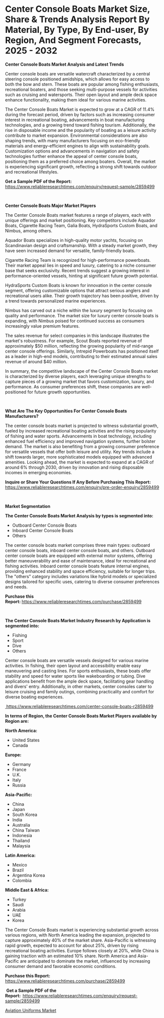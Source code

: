 <p><h1>Center Console Boats Market Size, Share & Trends Analysis Report By Material, By Type, By End-user, By Region, And Segment Forecasts, 2025 - 2032</h1></p><p><strong>Center Console Boats Market Analysis and Latest Trends</strong></p>
<p><p>Center console boats are versatile watercraft characterized by a central steering console positioned amidships, which allows for easy access to both the bow and stern. These boats are popular among fishing enthusiasts, recreational boaters, and those seeking multi-purpose vessels for activities such as cruising and watersports. Their open layout and ample deck space enhance functionality, making them ideal for various marine activities.</p><p>The Center Console Boats Market is expected to grow at a CAGR of 11.4% during the forecast period, driven by factors such as increasing consumer interest in recreational boating, advancements in boat manufacturing technologies, and a growing trend toward fishing tourism. Additionally, the rise in disposable income and the popularity of boating as a leisure activity contribute to market expansion. Environmental considerations are also shaping trends, with many manufacturers focusing on eco-friendly materials and energy-efficient engines to align with sustainability goals. Customization options and advancements in navigation and safety technologies further enhance the appeal of center console boats, positioning them as a preferred choice among boaters. Overall, the market is experiencing significant growth, reflecting a strong shift towards outdoor and recreational lifestyles.</p></p>
<p><strong>Get a Sample PDF of the Report:&nbsp;</strong> <a href="https://www.reliableresearchtimes.com/enquiry/request-sample/2859499?utm_campaign=2583&utm_medium=2&utm_source=Github&utm_content=ia&utm_term=12032025&utm_id=center-console-boats">https://www.reliableresearchtimes.com/enquiry/request-sample/2859499</a></p>
<p>&nbsp;</p>
<p><strong>Center Console Boats Major Market Players</strong></p>
<p><p>The Center Console Boats market features a range of players, each with unique offerings and market positioning. Key competitors include Aquador Boats, Cigarette Racing Team, Galia Boats, HydraSports Custom Boats, and Nimbus, among others. </p><p>Aquador Boats specializes in high-quality motor yachts, focusing on Scandinavian design and craftsmanship. With a steady market growth, they have seen increased demand for versatile, family-friendly boats. </p><p>Cigarette Racing Team is recognized for high-performance powerboats. Their market appeal lies in speed and luxury, catering to a niche consumer base that seeks exclusivity. Recent trends suggest a growing interest in performance-oriented vessels, hinting at significant future growth potential.</p><p>HydraSports Custom Boats is known for innovation in the center console segment, offering customizable options that attract serious anglers and recreational users alike. Their growth trajectory has been positive, driven by a trend towards personalized marine experiences.</p><p>Nimbus has carved out a niche within the luxury segment by focusing on quality and performance. The market size for luxury center console boats is expanding, with Nimbus poised for continued success as consumers increasingly value premium features.</p><p>The sales revenue for select companies in this landscape illustrates the market's robustness. For example, Scout Boats reported revenue of approximately $50 million, reflecting the growing popularity of mid-range center console offerings. Similarly, Intrepid Powerboats has positioned itself as a leader in high-end models, contributing to their estimated annual sales revenue of around $40 million.</p><p>In summary, the competitive landscape of the Center Console Boats market is characterized by diverse players, each leveraging unique strengths to capture pieces of a growing market that favors customization, luxury, and performance. As consumer preferences shift, these companies are well-positioned for future growth opportunities.</p></p>
<p>&nbsp;</p>
<p><strong>What Are The Key Opportunities For Center Console Boats Manufacturers?</strong></p>
<p><p>The center console boats market is projected to witness substantial growth, fueled by increased recreational boating activities and the rising popularity of fishing and water sports. Advancements in boat technology, including enhanced fuel efficiency and improved navigation systems, further bolster demand. The market is also benefiting from a growing consumer preference for versatile vessels that offer both leisure and utility. Key trends include a shift towards larger, more sophisticated models equipped with advanced amenities. Looking ahead, the market is expected to expand at a CAGR of around 6% through 2030, driven by innovation and rising disposable incomes in emerging economies.</p></p>
<p><strong>Inquire or Share Your Questions If Any Before Purchasing This Report:</strong> <a href="https://www.reliableresearchtimes.com/enquiry/pre-order-enquiry/2859499?utm_campaign=2583&utm_medium=2&utm_source=Github&utm_content=ia&utm_term=12032025&utm_id=center-console-boats">https://www.reliableresearchtimes.com/enquiry/pre-order-enquiry/2859499</a></p>
<p>&nbsp;</p>
<p><strong>Market Segmentation</strong></p>
<p><strong>The Center Console Boats Market Analysis by types is segmented into:</strong></p>
<p><ul><li>Outboard Center Console Boats</li><li>Inboard Center Console Boats</li><li>Others</li></ul></p>
<p><p>The center console boats market comprises three main types: outboard center console boats, inboard center console boats, and others. Outboard center console boats are equipped with external motor systems, offering better maneuverability and ease of maintenance, ideal for recreational and fishing activities. Inboard center console boats feature internal engines, providing enhanced stability and space efficiency, suitable for longer trips. The "others" category includes variations like hybrid models or specialized designs tailored for specific uses, catering to diverse consumer preferences and needs.</p></p>
<p><strong>Purchase this Report:&nbsp;</strong><a href="https://www.reliableresearchtimes.com/purchase/2859499?utm_campaign=2583&utm_medium=2&utm_source=Github&utm_content=ia&utm_term=12032025&utm_id=center-console-boats">https://www.reliableresearchtimes.com/purchase/2859499</a></p>
<p>&nbsp;</p>
<p><strong>The Center Console Boats Market Industry Research by Application is segmented into:</strong></p>
<p><ul><li>Fishing</li><li>Sport</li><li>Dive</li><li>Others</li></ul></p>
<p><p>Center console boats are versatile vessels designed for various marine activities. In fishing, their open layout and accessibility enable easy maneuvering and casting lines. For sports enthusiasts, these boats offer stability and speed for water sports like wakeboarding or tubing. Dive applications benefit from the ample deck space, facilitating gear handling and divers' entry. Additionally, in other markets, center consoles cater to leisure cruising and family outings, combining practicality and comfort for diverse boating experiences.</p></p>
<p><a href="https://www.reliableresearchtimes.com/center-console-boats-r2859499?utm_campaign=2583&utm_medium=2&utm_source=Github&utm_content=ia&utm_term=12032025&utm_id=center-console-boats">&nbsp;https://www.reliableresearchtimes.com/center-console-boats-r2859499</a></p>
<p><strong>In terms of Region, the Center Console Boats Market Players available by Region are:</strong></p>
<p>
    <p> <strong> North America: </strong>
        <ul>
            <li>United States</li>
            <li>Canada</li>
        </ul>
        </p> 
    <p> <strong> Europe: </strong>
        <ul>
            <li>Germany</li>
            <li>France</li>
            <li>U.K.</li>
            <li>Italy</li>
            <li>Russia</li>
        </ul>
        </p> 
    <p> <strong> Asia-Pacific: </strong>
        <ul>
            <li>China</li>
            <li>Japan</li>
            <li>South Korea</li>
            <li>India</li>
            <li>Australia</li>
            <li>China Taiwan</li>
            <li>Indonesia</li>
            <li>Thailand</li>
            <li>Malaysia</li>
        </ul>
        </p> 
    <p> <strong> Latin America: </strong>
        <ul>
            <li>Mexico</li>
            <li>Brazil</li>
            <li>Argentina Korea</li>
            <li>Colombia</li>
        </ul>
        </p> 
    <p> <strong> Middle East & Africa: </strong>
        <ul>
            <li>Turkey</li>
            <li>Saudi</li>
            <li>Arabia</li>
            <li>UAE</li>
            <li>Korea</li>
        </ul>
    </p>
    </p>
<p><p>The Center Console Boats market is experiencing substantial growth across various regions, with North America leading the expansion, projected to capture approximately 40% of the market share. Asia-Pacific is witnessing rapid growth, expected to account for about 25%, driven by rising recreational boating activities. Europe follows closely at 20%, while China is gaining traction with an estimated 10% share. North America and Asia-Pacific are anticipated to dominate the market, influenced by increasing consumer demand and favorable economic conditions.</p></p>
<p><strong>Purchase this Report: </strong><a href="https://www.reliableresearchtimes.com/purchase/2859499?utm_campaign=2583&utm_medium=2&utm_source=Github&utm_content=ia&utm_term=12032025&utm_id=center-console-boats">https://www.reliableresearchtimes.com/purchase/2859499</a></p>
<p>&nbsp;<strong>Get a Sample PDF of the Report:&nbsp;&nbsp;</strong><a href="https://www.reliableresearchtimes.com/enquiry/request-sample/2859499?utm_campaign=2583&utm_medium=2&utm_source=Github&utm_content=ia&utm_term=12032025&utm_id=center-console-boats">https://www.reliableresearchtimes.com/enquiry/request-sample/2859499</a></p>
<p><strong></strong></p>
<p><p><a href="https://github.com/manesros8/Market-Research-Report-List-1/blob/main/aviation-uniforms-market.md?utm_campaign=2583&utm_medium=2&utm_source=Github&utm_content=ia&utm_term=12032025&utm_id=center-console-boats">Aviation Uniforms Market</a></p></p>